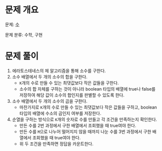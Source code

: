 # 문제 개요

문제: [수](https://www.acmicpc.net/problem/22943)

문제 분류: 수학, 구현

# 문제 풀이

1. 에라토스테네스의 체 알고리즘을 통해 소수를 구한다.
2. 소수 배열에서 두 개의 소수의 합을 구한다.
   - `K`개의 수로 만들 수 있는 최댓값보다 작은 값들을 구한다.
   - 소수의 합 자체를 구하는 것이 아니라 boolean 타입의 배열에 true나 false를 저장하여 해당 값이 소수의 합인지를 판별할 수 있도록 한다.
3. 소수 배열에서 두 개의 소수의 곱을 구한다.
   - 마찬가지로 `K`개의 수로 만들 수 있는 최댓값보다 작은 값들을 구하고, boolean 타입의 배열에 수소의 곱인지 여부를 저장한다.
4. 순열을 구하는 방식으로 `K`개의 숫자로 수를 만들고 각 조건을 만족하는지 확인한다.
   - 만든 수를 2번 과정에서 구한 배열에서 조회했을 때 true여야 한다.
   - 만든 수를 `M`으로 나누어 떨어지지 않을 때까지 나눈 수를 3번 과정에서 구한 배열에서 조회했을 때 true여야 한다.
   - 위 두 조건을 만족하면 정답을 카운트한다.
